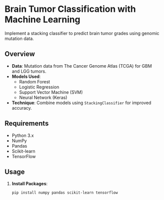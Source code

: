 # Brain Tumor Classification with Machine Learning

Implement a stacking classifier to predict brain tumor grades using genomic mutation data.

## Overview

- **Data**: Mutation data from The Cancer Genome Atlas (TCGA) for GBM and LGG tumors.
- **Models Used**:
  - Random Forest
  - Logistic Regression
  - Support Vector Machine (SVM)
  - Neural Network (Keras)
- **Technique**: Combine models using `StackingClassifier` for improved accuracy.

## Requirements

- Python 3.x
- NumPy
- Pandas
- Scikit-learn
- TensorFlow

## Usage

1. **Install Packages**:

   ```bash
   pip install numpy pandas scikit-learn tensorflow
